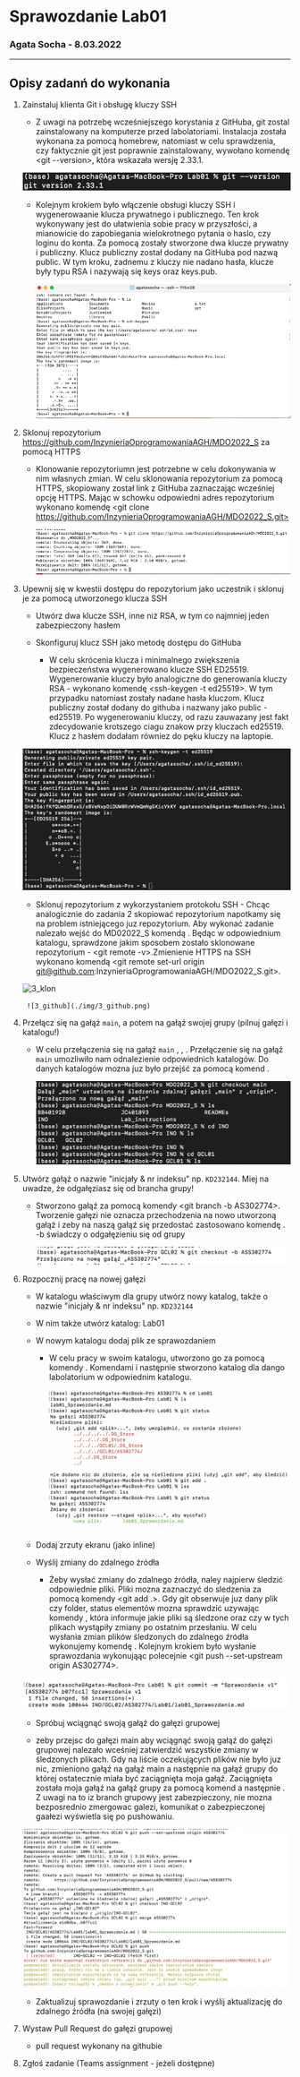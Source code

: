 
# Sprawozdanie Lab01
### Agata Socha - 8.03.2022
---
## Opisy zadanń do wykonania
1. Zainstaluj klienta Git i obsługę kluczy SSH 
    - Z uwagi na potrzebę wcześniejszego korystania z GitHuba, git zostal zainstalowany na komputerze przed labolatoriami. Instalacja została wykonana za pomocą homebrew, natomiast w celu sprawdzenia, czy faktycznie git jest poprawnie zainstalowany, wywołano komendę <git --version>, która wskazała wersję 2.33.1.

    ![image-zaad0_gitversion](./img/zad0_gitversion.png)

    - Kolejnym krokiem było włączenie obsługi kluczy SSH i wygenerowaanie klucza prywatnego i publicznego. Ten krok wykonywany jest do ułatwienia sobie pracy w przyszłości, a mianowicie do zapobiegania wielokrotnego pytania o haslo, czy loginu do konta. Za pomocą <git ssh-keygen> zostały stworzone dwa klucze prywatny i publiczny. Klucz publiczny został dodany na GitHuba pod nazwą public. W tym kroku, zadnemu z kluczy nie nadano hasła, klucze były typu RSA i nazywają się keys oraz keys.pub.

        ![zad1](./img/zad1.png)


2. Sklonuj repozytorium https://github.com/InzynieriaOprogramowaniaAGH/MDO2022_S za pomocą HTTPS
    - Klonowanie repozytoriumn jest potrzebne w celu dokonywania w nim własnych zmian. W celu sklonowania repozytorium za pomocą HTTPS, skopiowany został link z GitHuba zaznaczając wcześniej opcję HTTPS. Mając w schowku odpowiedni adres repozytorium wykonano komendę <git clone https://github.com/InzynieriaOprogramowaniaAGH/MDO2022_S.git>
    
        ![zad2](./img/zad2.png)


3. Upewnij się w kwestii dostępu do repozytorium jako uczestnik i sklonuj je za pomocą utworzonego klucza SSH
    - Utwórz dwa klucze SSH, inne niż RSA, w tym co najmniej jeden zabezpieczony hasłem
     - Skonfiguruj klucz SSH jako metodę dostępu do GitHuba

        - W celu skrócenia klucza i minimalnego zwiększenia bezpieczeństwa wygenerowano klucze SSH ED25519. Wygenerowanie kluczy było analogiczne do generowania kluczy RSA - wykonano komendę <ssh-keygen -t ed25519>. W tym przypadku natomiast zostały nadane hasła kluczom. Klucz publiczny został dodany do githuba i nazwany jako public - ed25519. Po wygenerowaniu kluczy, od razu zauwazany jest fakt zdecydowanie krotszego ciagu znakow przy kluczach ed25519. 
        Klucz z hasłem dodałam równiez do pęku kluczy na laptopie. 
    
    ![3_klucze](./img/3_klucze.png)

   - Sklonuj repozytorium z wykorzystaniem protokołu SSH
         -  Chcąc analogicznie do zadania 2 skopiować repozytorium napotkamy się na problem istniejącego juz repozytorium. Aby wykonać zadanie nalezało wejść do MD02022_S komendą <cd MD02022_S>. Będąc w odpowiednium katalogu, sprawdzone jakim sposobem zostało sklonowane repozytorium - <git remote -v>.Zmienienie HTTPS na SSH wykonano komendą <git remote set-url origin git@github.com:InzynieriaOprogramowaniaAGH/MDO2022_S.git>. 
    
    ![3_klon](./img/3_klon.png)
        
        ![3_github](./img/3_github.png)



4. Przełącz się na gałąź ```main```, a potem na gałąź swojej grupy (pilnuj gałęzi i katalogu!)

    - W celu przełączenia się na gałąź ```main```  <git checkout main>, <cd INO>, <cd GCL01>. Przełączenie się na gałąź ```main``` umozliwiło nam odnalezienie odpowiednich katalogów. Do danych katalogów mozna juz było przejść za pomocą komend <cd katalog>.
    
        ![4](./img/zad4.png)

 
5. Utwórz gałąź o nazwie "inicjały & nr indeksu" np. ```KD232144```. Miej na uwadze, że odgałęziasz się od brancha grupy!
    - Stworzono gałąź za pomocą komendy <git branch -b AS302774>. Tworzenie gałęzi nie oznacza przechodzenia na nowo utworzoną gałąź i zeby na naszą gałąź się przedostać zastosowano komendę <git checkout AS302774>. -b świadczy o odgałęzieniu się od grupy
    
        ![zad5](./img/zad5.png)


6. Rozpocznij pracę na nowej gałęzi
   - W katalogu właściwym dla grupy utwórz nowy katalog, także o nazwie "inicjały & nr indeksu" np. ```KD232144```
   - W nim także utwórz katalog: Lab01
   - W nowym katalogu dodaj plik ze sprawozdaniem

        - W celu pracy w swoim katalogu, utworzono go za pomocą komendy <mkdir AS302774>. Komendami <cd AS302774> i następnie <mkdir Lab01> stworzono katalog dla dango labolatorium w odpowiednim katalogu. 
    
            ![zad6_1](./img/zad6_1.png)

   
   - Dodaj zrzuty ekranu (jako inline) 
   - Wyślij zmiany do zdalnego źródła

        - Żeby wysłać zmiany do zdalnego źródła, naley najpierw śledzić odpowiednie pliki. Pliki mozna zaznaczyć do sledzenia za pomocą komendy <git add .>. Gdy git obserwuje juz dany plik czy folder, status elementów mozna sprawdzić uzywając komendy <git status>, która informuje jakie pliki są śledzone oraz czy w tych plikach wystąpiły zmiany po ostatnim przesłaniu. W celu wysłania zmian plików śledzonych do zdalnego źródła wykonujemy komendę <git commit>. Kolejnym krokiem było wysłanie sprawozdania wykonująąc polecejnie <git push --set-upstream origin AS302774>. 

    ![zad6_2](./img/zad6_2.png)


   - Spróbuj wciągnąć swoją gałąź do gałęzi grupowej

    -  zeby przejsc do gałęzi main aby wciągnąć swoją gałąź do gałęzi grupowej nalezało wceśniej zatwierdzić wszystkie zmiany w śledzonych plikach. Gdy na liście oczekujących plików nie było juz nic, zmieniono gałąź na gałąź main a następnie na gałąź grupy do której ostatecznie miała być zaciągnięta moja gałąź. Zaciągnięta została moja gałąź na gałąź grupy za pomocą komend <git checkout INO-GCL02> a następnie <git merge AS302774>. Z uwagi na to iz branch grupowy jest zabezpieczony, nie mozna bezposrednio zmergowac galezi, komunikat o zabezpieczonej gaałezi wyświetla się po  pushowaniu. 
    
    ![zad6_3](./img/zad6_3.png)


   - Zaktualizuj sprawozdanie i zrzuty o ten krok i wyślij aktualizację do zdalnego źródła (na swojej gałęzi)


7. Wystaw Pull Request do gałęzi grupowej

    - pull request wykonany na githubie 

8. Zgłoś zadanie (Teams assignment - jeżeli dostępne)




